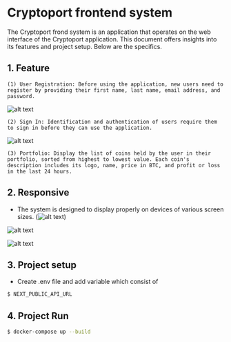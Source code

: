 # Cryptoport frontend system

The Cryptoport frond system is an application that operates on the web interface of the Cryptoport application. This document offers insights into its features and project setup. Below are the specifics.

## 1. Feature 
    (1) User Registration: Before using the application, new users need to register by providing their first name, last name, email address, and password.

![alt text](https://res.cloudinary.com/dmdxfjunb/image/upload/v1718976304/Screenshot_2567-06-21_at_20.08.00_ln1d0s.png)

    (2) Sign In: Identification and authentication of users require them to sign in before they can use the application.

![alt text](https://res.cloudinary.com/dmdxfjunb/image/upload/v1718976306/Screenshot_2567-06-21_at_20.01.58_hyb0wl.png)

    (3) Portfolio: Display the list of coins held by the user in their portfolio, sorted from highest to lowest value. Each coin's description includes its logo, name, price in BTC, and profit or loss in the last 24 hours.

## 2. Responsive
- The system is designed to display properly on devices of various screen sizes.
(![alt text](https://res.cloudinary.com/dmdxfjunb/image/upload/v1718976221/Screenshot_2567-06-21_at_20.04.09_o645xa.png))

![alt text](https://res.cloudinary.com/dmdxfjunb/image/upload/v1718976224/Screenshot_2567-06-21_at_20.04.38_x07qyz.png)

![alt text](https://res.cloudinary.com/dmdxfjunb/image/upload/v1718976218/Screenshot_2567-06-21_at_20.05.04_x98phk.png)
## 3. Project setup
- Create .env file and add variable which consist of 
```bash
$ NEXT_PUBLIC_API_URL
```
## 4. Project Run
```bash
$ docker-compose up --build
```